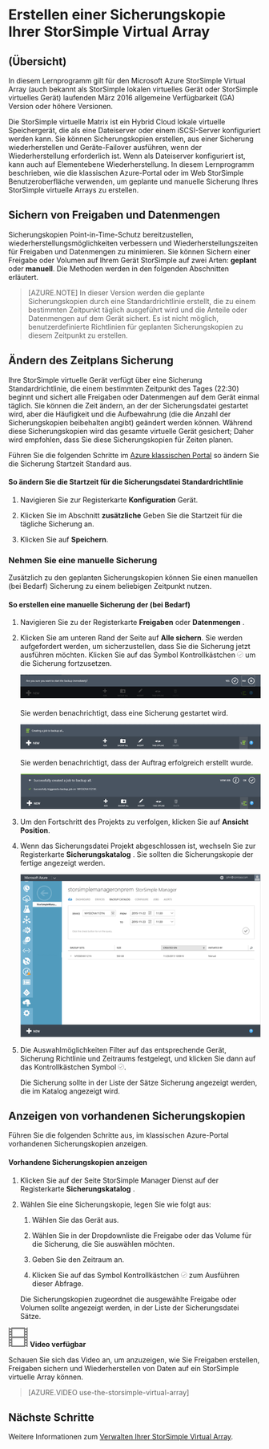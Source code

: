 <properties 
   pageTitle="Zusätzliche Lernprogramm StorSimple Virtual Array | Microsoft Azure"
   description="Beschreibt, wie StorSimple Virtual Array Freigaben und Datenmengen sichern."
   services="storsimple"
   documentationCenter="NA"
   authors="alkohli"
   manager="carmonm"
   editor="" />
<tags 
   ms.service="storsimple"
   ms.devlang="NA"
   ms.topic="article"
   ms.tgt_pltfrm="NA"
   ms.workload="TBD"
   ms.date="06/07/2016"
   ms.author="alkohli" />

# <a name="back-up-your-storsimple-virtual-array"></a>Erstellen einer Sicherungskopie Ihrer StorSimple Virtual Array

## <a name="overview"></a>(Übersicht) 

In diesem Lernprogramm gilt für den Microsoft Azure StorSimple Virtual Array (auch bekannt als StorSimple lokalen virtuelles Gerät oder StorSimple virtuelles Gerät) laufenden März 2016 allgemeine Verfügbarkeit (GA) Version oder höhere Versionen.

Die StorSimple virtuelle Matrix ist ein Hybrid Cloud lokale virtuelle Speichergerät, die als eine Dateiserver oder einem iSCSI-Server konfiguriert werden kann. Sie können Sicherungskopien erstellen, aus einer Sicherung wiederherstellen und Geräte-Failover ausführen, wenn der Wiederherstellung erforderlich ist. Wenn als Dateiserver konfiguriert ist, kann auch auf Elementebene Wiederherstellung. In diesem Lernprogramm beschrieben, wie die klassischen Azure-Portal oder im Web StorSimple Benutzeroberfläche verwenden, um geplante und manuelle Sicherung Ihres StorSimple virtuelle Arrays zu erstellen.


## <a name="back-up-shares-and-volumes"></a>Sichern von Freigaben und Datenmengen

Sicherungskopien Point-in-Time-Schutz bereitzustellen, wiederherstellungsmöglichkeiten verbessern und Wiederherstellungszeiten für Freigaben und Datenmengen zu minimieren. Sie können Sichern einer Freigabe oder Volumen auf Ihrem Gerät StorSimple auf zwei Arten: **geplant** oder **manuell**. Die Methoden werden in den folgenden Abschnitten erläutert.

> [AZURE.NOTE] In dieser Version werden die geplante Sicherungskopien durch eine Standardrichtlinie erstellt, die zu einem bestimmten Zeitpunkt täglich ausgeführt wird und die Anteile oder Datenmengen auf dem Gerät sichert. Es ist nicht möglich, benutzerdefinierte Richtlinien für geplanten Sicherungskopien zu diesem Zeitpunkt zu erstellen.

## <a name="change-the-backup-schedule"></a>Ändern des Zeitplans Sicherung

Ihre StorSimple virtuelle Gerät verfügt über eine Sicherung Standardrichtlinie, die einem bestimmten Zeitpunkt des Tages (22:30) beginnt und sichert alle Freigaben oder Datenmengen auf dem Gerät einmal täglich. Sie können die Zeit ändern, an der der Sicherungsdatei gestartet wird, aber die Häufigkeit und die Aufbewahrung (die die Anzahl der Sicherungskopien beibehalten angibt) geändert werden können. Während diese Sicherungskopien wird das gesamte virtuelle Gerät gesichert; Daher wird empfohlen, dass Sie diese Sicherungskopien für Zeiten planen.

Führen Sie die folgenden Schritte im [Azure klassischen Portal](https://manage.windowsazure.com/) so ändern Sie die Sicherung Startzeit Standard aus.

#### <a name="to-change-the-start-time-for-the-default-backup-policy"></a>So ändern Sie die Startzeit für die Sicherungsdatei Standardrichtlinie

1. Navigieren Sie zur Registerkarte **Konfiguration** Gerät.

2. Klicken Sie im Abschnitt **zusätzliche** Geben Sie die Startzeit für die tägliche Sicherung an.

3. Klicken Sie auf **Speichern**.

### <a name="take-a-manual-backup"></a>Nehmen Sie eine manuelle Sicherung

Zusätzlich zu den geplanten Sicherungskopien können Sie einen manuellen (bei Bedarf) Sicherung zu einem beliebigen Zeitpunkt nutzen.

#### <a name="to-create-a-manual-on-demand-backup"></a>So erstellen eine manuelle Sicherung der (bei Bedarf)

1. Navigieren Sie zu der Registerkarte **Freigaben** oder **Datenmengen** .

2. Klicken Sie am unteren Rand der Seite auf **Alle sichern**. Sie werden aufgefordert werden, um sicherzustellen, dass Sie die Sicherung jetzt ausführen möchten. Klicken Sie auf das Symbol Kontrollkästchen ![aktivieren Sie Symbol](./media/storsimple-ova-backup/image3.png) um die Sicherung fortzusetzen.

    ![zusätzliche Bestätigung](./media/storsimple-ova-backup/image4.png)

    Sie werden benachrichtigt, dass eine Sicherung gestartet wird.

    ![Sicherung starten](./media/storsimple-ova-backup/image5.png)

    Sie werden benachrichtigt, dass der Auftrag erfolgreich erstellt wurde.

    ![Sicherung erstellt](./media/storsimple-ova-backup/image7.png)

3. Um den Fortschritt des Projekts zu verfolgen, klicken Sie auf **Ansicht Position**.

4. Wenn das Sicherungsdatei Projekt abgeschlossen ist, wechseln Sie zur Registerkarte **Sicherungskatalog** . Sie sollten die Sicherungskopie der fertige angezeigt werden.

    ![Abgeschlossenen Sicherung](./media/storsimple-ova-backup/image8.png)

5. Die Auswahlmöglichkeiten Filter auf das entsprechende Gerät, Sicherung Richtlinie und Zeitraums festgelegt, und klicken Sie dann auf das Kontrollkästchen Symbol ![Aktivieren Sie Symbol](./media/storsimple-ova-backup/image3.png).

    Die Sicherung sollte in der Liste der Sätze Sicherung angezeigt werden, die im Katalog angezeigt wird.

## <a name="view-existing-backups"></a>Anzeigen von vorhandenen Sicherungskopien

Führen Sie die folgenden Schritte aus, im klassischen Azure-Portal vorhandenen Sicherungskopien anzeigen.

#### <a name="to-view-existing-backups"></a>Vorhandene Sicherungskopien anzeigen

1. Klicken Sie auf der Seite StorSimple Manager Dienst auf der Registerkarte **Sicherungskatalog** .

2. Wählen Sie eine Sicherungskopie, legen Sie wie folgt aus:

    1. Wählen Sie das Gerät aus.

    2. Wählen Sie in der Dropdownliste die Freigabe oder das Volume für die Sicherung, die Sie auswählen möchten.

    3. Geben Sie den Zeitraum an.

    4. Klicken Sie auf das Symbol Kontrollkästchen ![](./media/storsimple-ova-backup/image3.png) zum Ausführen dieser Abfrage.

    Die Sicherungskopien zugeordnet die ausgewählte Freigabe oder Volumen sollte angezeigt werden, in der Liste der Sicherungsdatei Sätze.

![Video_icon](./media/storsimple-ova-backup/video_icon.png) **Video verfügbar**

Schauen Sie sich das Video an, um anzuzeigen, wie Sie Freigaben erstellen, Freigaben sichern und Wiederherstellen von Daten auf ein StorSimple virtuelle Array können.

> [AZURE.VIDEO use-the-storsimple-virtual-array]

## <a name="next-steps"></a>Nächste Schritte

Weitere Informationen zum [Verwalten Ihrer StorSimple Virtual Array](storsimple-ova-web-ui-admin.md).
